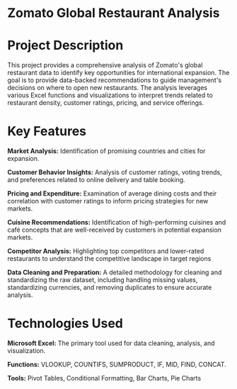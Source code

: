 # Zomato Global Restaurant Analysis

# Project Description

This project provides a comprehensive analysis of Zomato's global restaurant data to identify key opportunities for international expansion. The goal is to provide data-backed recommendations to guide management's decisions on where to open new restaurants. The analysis leverages various Excel functions and visualizations to interpret trends related to restaurant density, customer ratings, pricing, and service offerings.

# Key Features

**Market Analysis:** Identification of promising countries and cities for expansion.

**Customer Behavior Insights:** Analysis of customer ratings, voting trends, and preferences related to online delivery and table booking.

**Pricing and Expenditure:** Examination of average dining costs and their correlation with customer ratings to inform pricing strategies for new markets.

**Cuisine Recommendations:** Identification of high-performing cuisines and café concepts that are well-received by customers in potential expansion markets.

**Competitor Analysis:** Highlighting top competitors and lower-rated restaurants to understand the competitive landscape in target regions

**Data Cleaning and Preparation:** A detailed methodology for cleaning and standardizing the raw dataset, including handling missing values, standardizing currencies, and removing duplicates to ensure accurate analysis.

# Technologies Used

**Microsoft Excel:** The primary tool used for data cleaning, analysis, and visualization.

**Functions:** VLOOKUP, COUNTIFS, SUMPRODUCT, IF, MID, FIND, CONCAT.

**Tools:** Pivot Tables, Conditional Formatting, Bar Charts, Pie Charts
